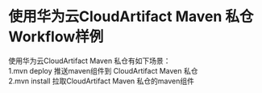 # 使用华为云CloudArtifact Maven 私仓Workflow样例

使用华为云CloudArtifact Maven 私仓有如下场景：  
1.mvn deploy 推送maven组件到 CloudArtifact Maven 私仓  
2.mvn install 拉取CloudArtifact Maven 私仓的maven组件  
